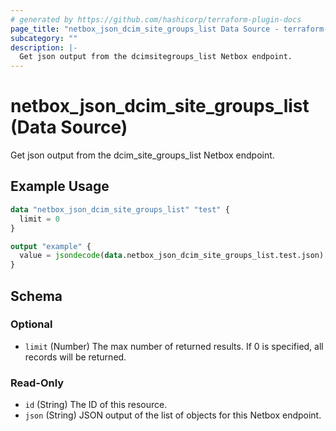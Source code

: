 ```yaml
---
# generated by https://github.com/hashicorp/terraform-plugin-docs
page_title: "netbox_json_dcim_site_groups_list Data Source - terraform-provider-netbox"
subcategory: ""
description: |-
  Get json output from the dcimsitegroups_list Netbox endpoint.
---
```


# netbox_json_dcim_site_groups_list (Data Source)

Get json output from the dcim_site_groups_list Netbox endpoint.

## Example Usage

```terraform
data "netbox_json_dcim_site_groups_list" "test" {
  limit = 0
}

output "example" {
  value = jsondecode(data.netbox_json_dcim_site_groups_list.test.json)
}
```

<!-- schema generated by tfplugindocs -->
## Schema

### Optional

- `limit` (Number) The max number of returned results. If 0 is specified, all records will be returned.

### Read-Only

- `id` (String) The ID of this resource.
- `json` (String) JSON output of the list of objects for this Netbox endpoint.


